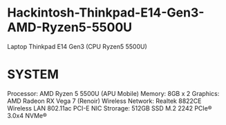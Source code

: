 # Hackintosh-Thinkpad-E14-Gen3-AMD-Ryzen5-5500U
Laptop Thinkpad E14 Gen3 (CPU Ryzen5 5500U)

# SYSTEM
Processor:	AMD Ryzen 5 5500U (APU Mobile)
Memory:	8GB x 2
Graphics:	AMD Radeon RX Vega 7 (Renoir)
Wireless Network:	Realtek 8822CE Wireless LAN 802.11ac PCI-E NIC
Strorage:	512GB SSD M.2 2242 PCIe® 3.0x4 NVMe®
